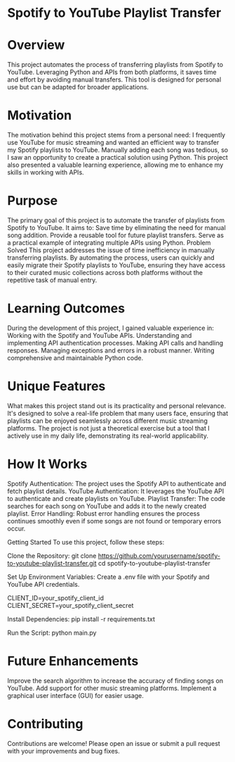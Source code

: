 # Spotify to YouTube Playlist Transfer
# Overview
This project automates the process of transferring playlists from Spotify to YouTube. Leveraging Python and APIs from both platforms, it saves time and effort by avoiding manual transfers. This tool is designed for personal use but can be adapted for broader applications.

# Motivation
The motivation behind this project stems from a personal need: I frequently use YouTube for music streaming and wanted an efficient way to transfer my Spotify playlists to YouTube. Manually adding each song was tedious, so I saw an opportunity to create a practical solution using Python. This project also presented a valuable learning experience, allowing me to enhance my skills in working with APIs.

# Purpose
The primary goal of this project is to automate the transfer of playlists from Spotify to YouTube. It aims to:
Save time by eliminating the need for manual song addition.
Provide a reusable tool for future playlist transfers.
Serve as a practical example of integrating multiple APIs using Python.
Problem Solved
This project addresses the issue of time inefficiency in manually transferring playlists. By automating the process, users can quickly and easily migrate their Spotify playlists to YouTube, ensuring they have access to their curated music collections across both platforms without the repetitive task of manual entry.

# Learning Outcomes
During the development of this project, I gained valuable experience in:
Working with the Spotify and YouTube APIs.
Understanding and implementing API authentication processes.
Making API calls and handling responses.
Managing exceptions and errors in a robust manner.
Writing comprehensive and maintainable Python code.
# Unique Features
What makes this project stand out is its practicality and personal relevance. It's designed to solve a real-life problem that many users face, ensuring that playlists can be enjoyed seamlessly across different music streaming platforms. The project is not just a theoretical exercise but a tool that I actively use in my daily life, demonstrating its real-world applicability.

# How It Works
Spotify Authentication: The project uses the Spotify API to authenticate and fetch playlist details.
YouTube Authentication: It leverages the YouTube API to authenticate and create playlists on YouTube.
Playlist Transfer: The code searches for each song on YouTube and adds it to the newly created playlist.
Error Handling: Robust error handling ensures the process continues smoothly even if some songs are not found or temporary errors occur.

Getting Started
To use this project, follow these steps:

Clone the Repository:
git clone https://github.com/yourusername/spotify-to-youtube-playlist-transfer.git
cd spotify-to-youtube-playlist-transfer

Set Up Environment Variables:
Create a .env file with your Spotify and YouTube API credentials.

CLIENT_ID=your_spotify_client_id
CLIENT_SECRET=your_spotify_client_secret

Install Dependencies:
pip install -r requirements.txt

Run the Script:
python main.py

# Future Enhancements
Improve the search algorithm to increase the accuracy of finding songs on YouTube.
Add support for other music streaming platforms.
Implement a graphical user interface (GUI) for easier usage.

# Contributing
Contributions are welcome! Please open an issue or submit a pull request with your improvements and bug fixes.


